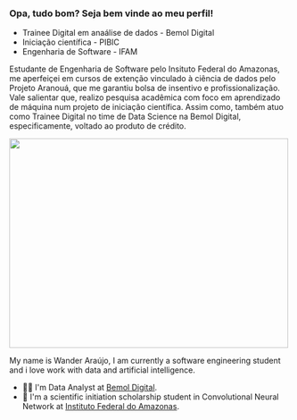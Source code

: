 

### Opa, tudo bom? Seja bem vinde ao meu perfil! 

* Trainee Digital em anaálise de dados - Bemol Digital
* Iniciação científica - PIBIC
* Engenharia de Software - IFAM

Estudante de Engenharia de Software pelo Insituto Federal do Amazonas, me aperfeiçei em cursos de extenção vinculado à ciência de dados pelo Projeto Aranouá, que me garantiu bolsa de insentivo e profissionalização. Vale salientar que, realizo pesquisa acadêmica com foco em aprendizado de máquina num projeto de iniciação científica. Assim como, também atuo como Trainee Digital no time de Data Science na Bemol Digital, especificamente, voltado ao produto de crédito.

<img src="https://data.whicdn.com/images/97191377/original.gif" width="500" height="375" />

My name is Wander Araújo, I am currently a software engineering student and i love work with data and artificial intelligence.

* :man_technologist: I'm Data Analyst at [Bemol Digital](https://bemoldigital.com.br/).
* :robot: I'm a scientific initiation scholarship student in Convolutional Neural Network at [Instituto Federal do Amazonas](http://www2.ifam.edu.br/).
